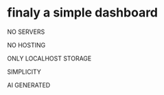 # finaly a simple dashboard

NO SERVERS

NO HOSTING

ONLY LOCALHOST STORAGE

SIMPLICITY

AI GENERATED
